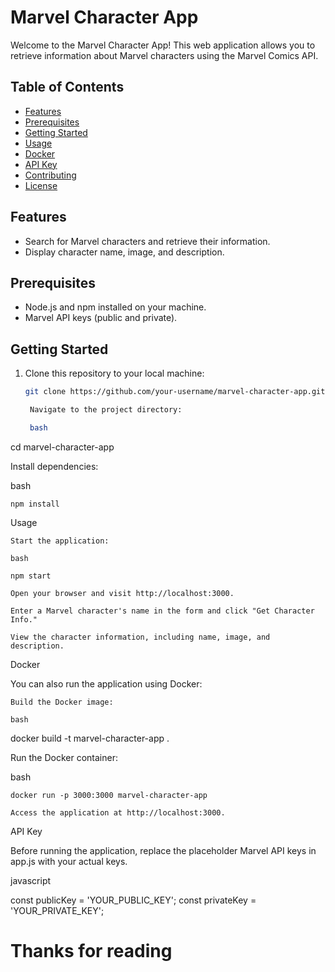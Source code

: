 # Marvel Character App

Welcome to the Marvel Character App! This web application allows you to retrieve information about Marvel characters using the Marvel Comics API.

## Table of Contents

- [Features](#features)
- [Prerequisites](#prerequisites)
- [Getting Started](#getting-started)
- [Usage](#usage)
- [Docker](#docker)
- [API Key](#api-key)
- [Contributing](#contributing)
- [License](#license)

## Features

- Search for Marvel characters and retrieve their information.
- Display character name, image, and description.

## Prerequisites

- Node.js and npm installed on your machine.
- Marvel API keys (public and private).

## Getting Started

1. Clone this repository to your local machine:

   ```bash
   git clone https://github.com/your-username/marvel-character-app.git

    Navigate to the project directory:

    bash

cd marvel-character-app

Install dependencies:

bash

    npm install

Usage

    Start the application:

    bash

    npm start

    Open your browser and visit http://localhost:3000.

    Enter a Marvel character's name in the form and click "Get Character Info."

    View the character information, including name, image, and description.

Docker

You can also run the application using Docker:

    Build the Docker image:

    bash

docker build -t marvel-character-app .

Run the Docker container:

bash

    docker run -p 3000:3000 marvel-character-app

    Access the application at http://localhost:3000.

API Key

Before running the application, replace the placeholder Marvel API keys in app.js with your actual keys.

javascript

const publicKey = 'YOUR_PUBLIC_KEY';
const privateKey = 'YOUR_PRIVATE_KEY';



# Thanks for reading
